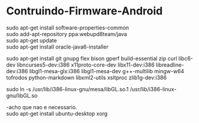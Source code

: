 # Contruindo-Firmware-Android

sudo apt-get install software-properties-common <br>
sudo add-apt-repository ppa:webupd8team/java <br>
sudo apt-get update <br>
sudo apt-get install oracle-java6-installer <br>

>>>
sudo apt-get install git gnupg flex bison gperf build-essential   zip curl libc6-dev libncurses5-dev:i386 x11proto-core-dev   libx11-dev:i386 libreadline-dev:i386 libgl1-mesa-glx:i386   libgl1-mesa-dev g++-multilib mingw-w64 tofrodos   python-markdown libxml2-utils xsltproc zlib1g-dev:i386

>>>
sudo ln -s /usr/lib/i386-linux-gnu/mesa/libGL.so.1 /usr/lib/i386-linux-gnu/libGL.so

>>>
-acho que nao e necessario. <br>
sudo  apt-get install ubuntu-desktop xorg

>>
